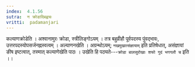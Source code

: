 ```yaml
---
index:  4.1.56
sutra:  न क्रोडादिबह्वचः
vritti:  padamanjari
---
```


कल्याणक्रोडेति । अश्वानामुरः क्रोडा, स्त्रीलिङ्गोऽयम् । तत्र बहुव्रीहौ पूर्वपदस्य पुंवद्भावः, उत्तरपदस्योपसर्जनह्नस्वत्वम् । अल्याणनखेति । अग्रन्थोऽयम्; `नखमुखात्संज्ञायाम्` इति प्रतिषेधात्, असंज्ञायां ङीष इष्टत्वात्, तस्मात् कल्याणेखेति पाठः । उखेति हि पठ्यते---`क्रोडा बालसुरोखाः शफो गुदं भगगलौ च` इति ।।
